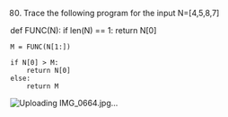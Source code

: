 80. Trace the following program for the input N=[4,5,8,7]


def FUNC(N):
    if len(N) == 1:
        return N[0]
    
    M = FUNC(N[1:])
    
    if N[0] > M:
        return N[0]
    else:
        return M
        
![Uploading IMG_0664.jpg…]()
